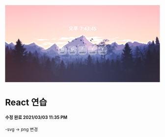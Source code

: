 ![thum](./src/image/thum.png)
-----------------------------
# React 연습
#### 수정 완료 2021/03/03 11:35 PM
-svg -> png 변경
